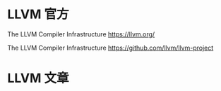 
# LLVM 官方

The LLVM Compiler Infrastructure https://llvm.org/

The LLVM Compiler Infrastructure https://github.com/llvm/llvm-project

# LLVM 文章
